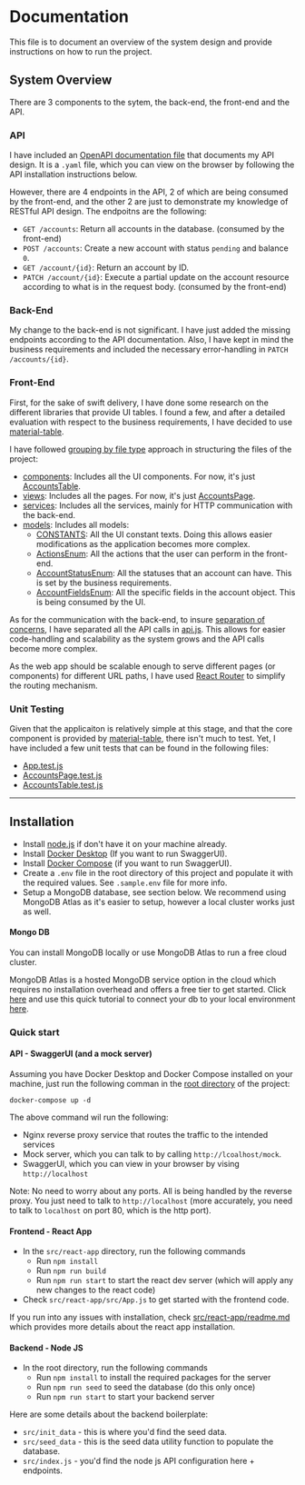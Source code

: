 # Documentation
This file is to document an overview of the system design and provide instructions on how to run the project.

## System Overview

There are 3 components to the sytem, the back-end, the front-end and the API.

### API

I have included an [OpenAPI documentation file](./api/api-doc.yaml) that documents my API design. It is a `.yaml` file, which you can view on the browser by following the API installation instructions below.

However, there are 4 endpoints in the API, 2 of which are being consumed by the front-end, and the other 2 are just to demonstrate my knowledge of RESTful API design. The endpoitns are the following:

- `GET /accounts`: Return all accounts in the database. (consumed by the front-end)
- `POST /accounts`: Create a new account with status `pending` and balance `0`.
- `GET /account/{id}`: Return an account by ID.
- `PATCH /account/{id}`: Execute a partial update on the account resource according to what is in the request body. (consumed by the front-end)

### Back-End

My change to the back-end is not significant. I have just added the missing endpoints according to the API documentation. Also, I have kept in mind the business requirements and included the necessary error-handling in `PATCH /accounts/{id}`.

### Front-End

First, for the sake of swift delivery, I have done some research on the different libraries that provide UI tables. I found a few, and after a detailed evaluation with respect to the business requirements, I have decided to use [material-table](https://material-table.com/).

I have followed [grouping by file type](https://reactjs.org/docs/faq-structure.html) approach in structuring the files of the project:
- [components](./src/react-app/src/components): Includes all the UI components. For now, it's just [AccountsTable](./src/react-app/src/components/AccountsTable/AccountsTable.js).
- [views](./src/react-app/src/views): Includes all the pages. For now, it's just [AccountsPage](./src/react-app/src/views/AccountsPage/AccountsPage.js).
- [services](./src/react-app/src/services): Includes all the services, mainly for HTTP communication with the back-end.
- [models](./src/react-app/src/models): Includes all models:
  - [CONSTANTS](./src/react-app/src/models/constants.js): All the UI constant texts. Doing this allows easier modifications as the application becomes more complex.
  - [ActionsEnum](./src/react-app/src/models/actionsEnum.js): All the actions that the user can perform in the front-end.
  - [AccountStatusEnum](./src/react-app/src/models/accountStatusEnum.js): All the statuses that an account can have. This is set by the business requirements.
  - [AccountFieldsEnum](./src/react-app/src/models/accountFieldsEnum.js): All the specific fields in the account object. This is being consumed by the UI.

As for the communication with the back-end, to insure [separation of concerns](https://deviq.com/principles/separation-of-concerns), I have separated all the API calls in [api.js](./src/reac-app/src/../../react-app/src/services/api.js). This allows for easier code-handling and scalability as the system grows and the API calls become more complex.

As the web app should be scalable enough to serve different pages (or components) for different URL paths, I have used [React Router](https://reactrouter.com/) to simplify the routing mechanism.

### Unit Testing

Given that the applicaiton is relatively simple at this stage, and that the core component is provided by [material-table](https://material-table.com/), there isn't much to test. Yet, I have included a few unit tests that can be found in the following files:

- [App.test.js](./src/react-app/src/App.test.js)
- [AccountsPage.test.js](./src/react-app/src/views/AccountsPage/AccountsPage.test.js)
- [AccountsTable.test.js](./src/react-app/src/components/AccountsTable/AccountsTable.test.js)

---

## Installation
- Install [node.js](https://nodejs.org) if don't have it on your machine already. 
- Install [Docker Desktop](https://www.docker.com/products/docker-desktop) (If you want to run SwaggerUI).
- Install [Docker Compose](https://docs.docker.com/compose/install/) (if you want to run SwaggerUI).
- Create a `.env` file in the root directory of this project and populate it with the required values. See `.sample.env` file for more info.
- Setup a MongoDB database, see section below. We recommend using MongoDB Atlas as it's easier to setup, however a local cluster works just as well.


#### Mongo DB
You can install MongoDB locally or use MongoDB Atlas to run a free cloud cluster.

MongoDB Atlas is a hosted MongoDB service option in the cloud which requires no installation overhead and offers a free tier to get started. Click [here](https://www.mongodb.com/try) and use this quick tutorial to connect your db to your local environment [here](https://docs.atlas.mongodb.com/getting-started/).


### Quick start
#### API - SwaggerUI (and a mock server)

Assuming you have Docker Desktop and Docker Compose installed on your machine, just run the following comman in the [root directory](.) of the project:

```
docker-compose up -d
```

The above command wil run the following:

- Nginx reverse proxy service that routes the traffic to the intended services
- Mock server, which you can talk to by calling `http://lcoalhost/mock`.
- SwaggerUI, which you can view in your browser by vising `http://localhost` 

Note: No need to worry about any ports. All is being handled by the reverse proxy. You just need to talk to `http://localhost` (more accurately, you need to talk to `localhost` on port 80, which is the http port).

#### Frontend - React App

- In the `src/react-app` directory, run the following commands
  - Run `npm install`
  - Run `npm run build`
  - Run `npm run start` to start the react dev server (which will apply any new changes to the react code)
- Check `src/react-app/src/App.js` to get started with the frontend code. 

If you run into any issues with installation, check [src/react-app/readme.md](./src/react-app/README.md) which provides more details about the react app installation.

#### Backend - Node JS
- In the root directory, run the following commands
  - Run `npm install` to install the required packages for the server
  - Run `npm run seed` to seed the database (do this only once)
  - Run `npm run start` to start your backend server
  

Here are some details about the backend boilerplate:
- `src/init_data` - this is where you'd find the seed data.
- `src/seed_data` - this is the seed data utility function to populate the database.
- `src/index.js` - you'd find the node js API configuration here + endpoints.